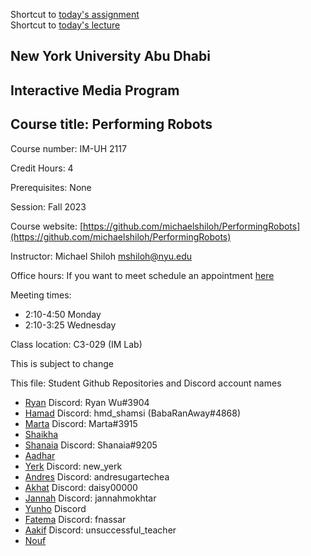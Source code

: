 Shortcut to [today's assignment](weeklySchedule.md#todays-assignment)  
Shortcut to [today's lecture](lectureNotes.md#todays-lecture)

## New York University Abu Dhabi  
## Interactive Media Program
## Course title: Performing Robots
Course number: IM-UH 2117  

Credit Hours: 4     

Prerequisites: None     

Session: Fall 2023       

Course website:
[https://github.com/michaelshiloh/PerformingRobots](https://github.com/michaelshiloh/PerformingRobots)  

Instructor: Michael Shiloh mshiloh@nyu.edu   

Office hours: If you want to meet schedule an appointment [here](https://calendly.com/michaelshiloh/office_hours)

Meeting times:    
- 2:10-4:50 Monday     
- 2:10-3:25 Wednesday     

Class location: C3-029 (IM Lab)

This is subject to change

This file: Student Github Repositories and Discord account names
- [Ryan](https://github.com/ryanwu1111/Performing-Robots-Fall-23) Discord: Ryan Wu#3904
- [Hamad](https://github.com/hmd-shamsi/performingRobots) Discord: hmd_shamsi (BabaRanAway#4868)
- [Marta](https://github.com/martapienkosz/performingrobots) Discord: Marta#3915
- [Shaikha](https://github.com/ShaikhaAlN/PerformingRobots)
- [Shanaia](https://github.com/sparuthi/performingrobots) Discord:
  Shanaia#9205
- [Aadhar](https://github.com/lm-rawr/PerformingRobots)
- [Yerk](https://github.com/New-Yerk/performing_robots) Discord: new_yerk
- [Andres](https://github.com/andresugartechea/PerformingRobots) Discord: andresugartechea
- [Akhat](https://github.com/akhatsuleimenov) Discord: daisy00000
- [Jannah](https://github.com/j-da-savage/Performing-robots) Discord: jannahmokhtar
- [Yunho](https://github.com/whatisyourusername/Performing-Robots.git) Discord
- [Fatema](https://github.com/fnassar/Preforming_Robots) Discord: fnassar
- [Aakif](https://github.com/asr637/Performing-Robots-Fall-23) Discord: unsuccessful_teacher
- [Nouf](https://github.com/NoufAAlnuaimi/PerformingRobots)
